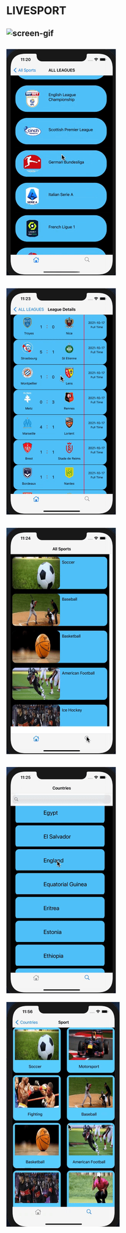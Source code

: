 # LIVESPORT
![screen-gif](/LIVESPORT/Assets.xcassets/ezgif.com-video-to-gif.dataset/ezgif.com-video-to-gif.gif)
--
![screen-gif](/LIVESPORT/Assets.xcassets/ezgif.com-video-to-gif-2.dataset/ezgif.com-video-to-gif-2.gif)
--
![screen-gif](/LIVESPORT/Assets.xcassets/ezgif.com-video-to-gif-3.dataset/ezgif.com-video-to-gif-3.gif)
--
![screen-gif](/LIVESPORT/Assets.xcassets/ezgif.com-video-to-gif-4.dataset/ezgif.com-video-to-gif-4.gif)
--
![screen-gif](/LIVESPORT/Assets.xcassets/ezgif.com-video-to-gif-5.dataset/ezgif.com-video-to-gif-5.gif)
--
![screen-gif](/LIVESPORT/Assets.xcassets/ezgif.com-video-to-gif-6.dataset/ezgif.com-video-to-gif-6.gif)
